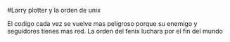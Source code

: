 #Larry plotter y la orden de unix

El codigo cada vez se vuelve mas peligroso porque su enemigo y seguidores tienes mas red.
La orden del fenix luchara por el fin del mundo